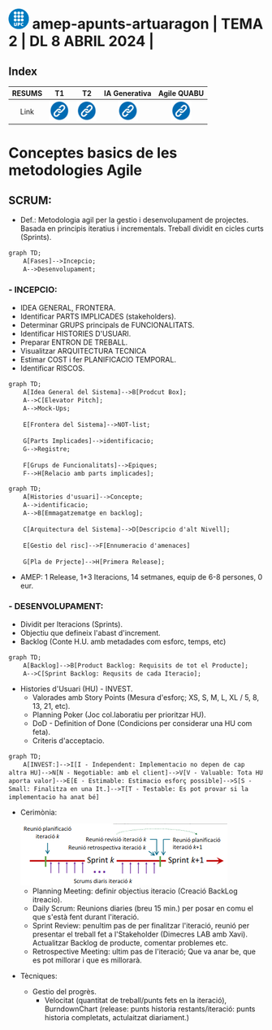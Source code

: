 # <img src="../assets/UPClogo.png" alt="Logo_UPC svg" width="40" height="40"> amep-apunts-artuaragon | TEMA 2 | DL 8 ABRIL 2024 | 

## Index

| RESUMS |                                    T1                                     |                                  T2                                   | IA Generativa | Agile QUABU
| :---: | :-----------------------------------------------------------------------: | :-------------------------------------------------------------------: | :-: |:-: |
| Link  | [<img src="../assets/linkicon.png" alt="link" width="40" height="40">](https://github.com/artHub-j/amep-apunts-artuaragon/blob/main/APUNTS/T1-apunts.md) | [<img src="../assets/linkicon.png" alt="link" width="40" height="40">](https://github.com/artHub-j/amep-apunts-artuaragon/blob/main/APUNTS/T2-apunts.md)|[<img src="../assets/linkicon.png" alt="link" width="40" height="40">](https://github.com/artHub-j/amep-apunts-artuaragon/blob/main/APUNTS/IA_Generativa-apunts.md)|[<img src="../assets/linkicon.png" alt="link" width="40" height="40">](https://github.com/artHub-j/amep-apunts-artuaragon/blob/main/APUNTS/Agile_QUABU-apunts.md) |

# Conceptes basics de les metodologies Agile

## SCRUM:
- Def.:
       Metodologia agil per la gestio i desenvolupament de projectes. Basada en principis iteratius i incrementals. Treball dividit en cicles curts (Sprints).

```mermaid
graph TD;
    A[Fases]-->Incepcio;
    A-->Desenvolupament;
```
### - INCEPCIO:

- IDEA GENERAL, FRONTERA.
- Identificar PARTS IMPLICADES (stakeholders).
- Determinar GRUPS principals de FUNCIONALITATS.
- Identificar HISTORIES D'USUARI.
- Preparar ENTRON DE TREBALL.
- Visualitzar ARQUITECTURA TECNICA
- Estimar COST i fer PLANIFICACIO TEMPORAL.
- Identificar RISCOS.

```mermaid
graph TD;
    A[Idea General del Sistema]-->B[Prodcut Box];
    A-->C[Elevator Pitch];
    A-->Mock-Ups;
    
    E[Frontera del Sistema]-->NOT-list;

    G[Parts Implicades]-->identificacio;
    G-->Registre;

    F[Grups de Funcionalitats]-->Epiques;
    F-->H[Relacio amb parts implicades];

```

```mermaid
graph TD;
    A[Histories d'usuari]-->Concepte;
    A-->identificacio;
    A-->B[Emmagatzematge en backlog];

    C[Arquitectura del Sistema]-->D[Descripcio d'alt Nivell];

    E[Gestio del risc]-->F[Ennumeracio d'amenaces]

    G[Pla de Prjecte]-->H[Primera Release];
```

- AMEP: 1 Release, 1+3 Iteracions, 14 setmanes, equip de 6-8 persones, 0 eur.

### - DESENVOLUPAMENT:

- Dividit per Iteracions (Sprints).
- Objectiu que defineix l'abast d'increment.
- Backlog (Conte H.U. amb metadades com esforc, temps, etc)

```mermaid
graph TD;
    A[Backlog]-->B[Product Backlog: Requisits de tot el Producte];
    A-->C[Sprint Backlog: Requsits de cada Iteracio];
```
- Histories d'Usuari (HU) - INVEST.
  - Valorades amb Story Points (Mesura d'esforç; XS, S, M, L, XL / 5, 8, 13, 21, etc).
  - Planning Poker (Joc col.laboratiu per prioritzar HU).
  - DoD - Definition of Done (Condicions per considerar una HU com feta).
  - Criteris d'acceptacio.

```mermaid
graph TD;
    A[INVEST:]-->I[I - Independent: Implementacio no depen de cap altra HU]-->N[N - Negotiable: amb el client]-->V[V - Valuable: Tota HU aporta valor]-->E[E - Estimable: Estimacio esforç possible]-->S[S - Small: Finalitza en una It.]-->T[T - Testable: Es pot provar si la implementacio ha anat bé]

```

- Cerimònia:
  
    <img src="../assets/CerimoniaAgil.png">

    - Planning Meeting: definir objectius iteracio (Creació BackLog itreacio).
    - Daily Scrum: Reunions diaries (breu 15 min.) per posar en comu el que s'està fent durant l'iteració.
    - Sprint Review: penultim pas de per finalitzar l'iteració, reunió per presentar el treball fet a l'Stakeholder (Dimecres LAB amb Xavi). Actualitzar Backlog de producte, comentar problemes etc.
    - Retrospective Meeting: ultim pas de l'iteració; Que va anar be, que es pot millorar i que es millorarà.
  
- Tècniques: 
  - Gestio del progrès.
    - Velocitat (quantitat de treball/punts fets en la iteració), BurndownChart (release: punts historia restants/iteració: punts historia completats, actulaitzat diariament.)
